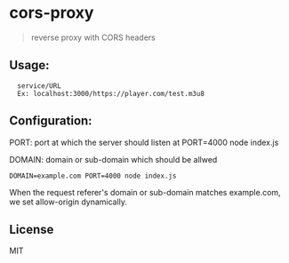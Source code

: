 # cors-proxy

> reverse proxy with CORS headers

## Usage:

```
  service/URL
  Ex: localhost:3000/https://player.com/test.m3u8
```

## Configuration:

PORT: port at which the server should listen at
  PORT=4000 node index.js

DOMAIN: domain or sub-domain which should be allwed

  ```
  DOMAIN=example.com PORT=4000 node index.js
  ```
When the request referer's domain or sub-domain matches example.com, we set allow-origin dynamically.


## License

MIT
